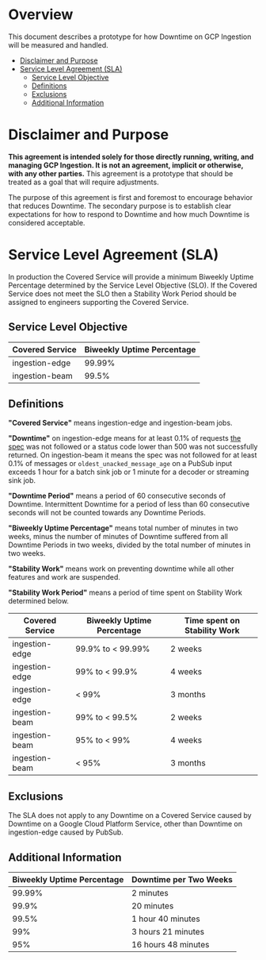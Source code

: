 # Overview

This document describes a prototype for how Downtime on GCP Ingestion will be
measured and handled.

<!-- START doctoc generated TOC please keep comment here to allow auto update -->
<!-- DON'T EDIT THIS SECTION, INSTEAD RE-RUN doctoc TO UPDATE -->


- [Disclaimer and Purpose](#disclaimer-and-purpose)
- [Service Level Agreement (SLA)](#service-level-agreement-sla)
  - [Service Level Objective](#service-level-objective)
  - [Definitions](#definitions)
  - [Exclusions](#exclusions)
  - [Additional Information](#additional-information)

<!-- END doctoc generated TOC please keep comment here to allow auto update -->

# Disclaimer and Purpose

**This agreement is intended solely for those directly running, writing, and
managing GCP Ingestion. It is not an agreement, implicit or otherwise, with any
other parties.** This agreement is a prototype that should be treated as a goal
that will require adjustments.

The purpose of this agreement is first and foremost to encourage behavior that
reduces Downtime. The secondary purpose is to establish clear expectations for
how to respond to Downtime and how much Downtime is considered acceptable.

# Service Level Agreement (SLA)

In production the Covered Service will provide a minimum Biweekly Uptime
Percentage determined by the Service Level Objective (SLO). If the Covered
Service does not meet the SLO then a Stability Work Period should be assigned
to engineers supporting the Covered Service.

## Service Level Objective

| Covered Service | Biweekly Uptime Percentage |
|-----------------|----------------------------|
| ingestion-edge  | 99.99%                     |
| ingestion-beam  | 99.5%                      |

## Definitions

**"Covered Service"** means ingestion-edge and ingestion-beam jobs.

**"Downtime"** on ingestion-edge means for at least 0.1% of requests [the
spec](edge.md) was not followed or a status code lower than 500 was not
successfully returned. On ingestion-beam it means the spec was not followed for
at least 0.1% of messages or `oldest_unacked_message_age` on a PubSub input
exceeds 1 hour for a batch sink job or 1 minute for a decoder or streaming sink
job.

**"Downtime Period"** means a period of 60 consecutive seconds of Downtime.
Intermittent Downtime for a period of less than 60 consecutive seconds will not
be counted towards any Downtime Periods.

**"Biweekly Uptime Percentage"** means total number of minutes in two weeks,
minus the number of minutes of Downtime suffered from all Downtime Periods in
two weeks, divided by the total number of minutes in two weeks.

**"Stability Work"** means work on preventing downtime while all other features
and work are suspended.

**"Stability Work Period"** means a period of time spent on Stability Work
determined below.

| Covered Service | Biweekly Uptime Percentage | Time spent on Stability Work |
|-----------------|----------------------------|------------------------------|
| ingestion-edge  | 99.9% to < 99.99%          | 2 weeks                      |
| ingestion-edge  | 99% to < 99.9%             | 4 weeks                      |
| ingestion-edge  | < 99%                      | 3 months                     |
| ingestion-beam  | 99% to < 99.5%             | 2 weeks                      |
| ingestion-beam  | 95% to < 99%               | 4 weeks                      |
| ingestion-beam  | < 95%                      | 3 months                     |

## Exclusions

The SLA does not apply to any Downtime on a Covered Service caused by Downtime
on a Google Cloud Platform Service, other than Downtime on ingestion-edge
caused by PubSub.

## Additional Information

| Biweekly Uptime Percentage | Downtime per Two Weeks |
|----------------------------|------------------------|
| 99.99%                     | 2 minutes              |
| 99.9%                      | 20 minutes             |
| 99.5%                      | 1 hour 40 minutes      |
| 99%                        | 3 hours 21 minutes     |
| 95%                        | 16 hours 48 minutes    |
